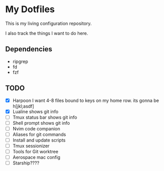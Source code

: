 # My Dotfiles
This is my living configuration repository.

I also track the things I want to do here.

## Dependencies
- ripgrep
- fd
- fzf


## TODO
- [x] Harpoon
    I want 4-8 files bound to keys on my home row.
    its gonna be <leader>h[jkl;asdf]
- [x] Lualine shows git info
- [ ] Tmux status bar shows git info
- [ ] Shell prompt shows git info
- [ ] Nvim code companion
- [ ] Aliases for git commands
- [ ] Install and update scripts
- [ ] Tmux sessionizer
- [ ] Tools for Git worktree
- [ ] Aerospace mac config
- [ ] Starship????
